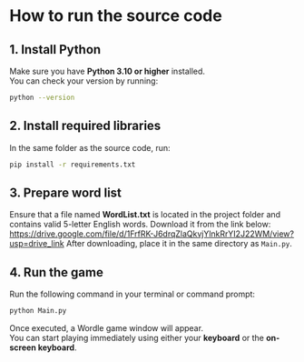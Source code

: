 # How to run the source code

## 1. Install Python
Make sure you have **Python 3.10 or higher** installed.  
You can check your version by running:
```bash
python --version
```

## 2. Install required libraries
In the same folder as the source code, run:
```bash
pip install -r requirements.txt
```
## 3. Prepare word list
Ensure that a file named **WordList.txt** is located in the project folder and contains valid 5-letter English words.
Download it from the link below: https://drive.google.com/file/d/1FrfRK-J6drqZlaQkvjYlnkRrYI2J22WM/view?usp=drive_link
After downloading, place it in the same directory as `Main.py`.

## 4. Run the game
Run the following command in your terminal or command prompt:
```bash
python Main.py
```

Once executed, a Wordle game window will appear.  
You can start playing immediately using either your **keyboard** or the **on-screen keyboard**.
